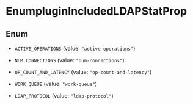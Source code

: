 

# EnumpluginIncludedLDAPStatProp

## Enum


* `ACTIVE_OPERATIONS` (value: `"active-operations"`)

* `NUM_CONNECTIONS` (value: `"num-connections"`)

* `OP_COUNT_AND_LATENCY` (value: `"op-count-and-latency"`)

* `WORK_QUEUE` (value: `"work-queue"`)

* `LDAP_PROTOCOL` (value: `"ldap-protocol"`)




